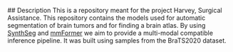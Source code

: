 ## Description
This is a repository meant for the project Harvey, Surgical Assistance. This repository contains the models used for automatic segmentation of brain tumors and for finding a brain atlas. By using [SynthSeg](https://github.com/BBillot/SynthSeg) and [mmFormer](https://arxiv.org/abs/2206.02425) we aim to provide a multi-modal compatible inference pipeline. It was built using samples from the BraTS2020 dataset.